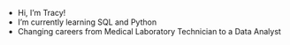 - Hi, I’m Tracy!
- I’m currently learning SQL and Python
- Changing careers from Medical Laboratory Technician to a Data Analyst
